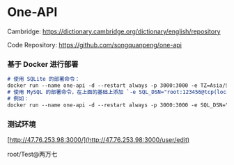 # One-API

Cambridge: <https://dictionary.cambridge.org/dictionary/english/repository>

Code Repository: <https://github.com/songquanpeng/one-api>

### 基于 Docker 进行部署

```Markdown
# 使用 SQLite 的部署命令：
docker run --name one-api -d --restart always -p 3000:3000 -e TZ=Asia/Shanghai -v /opt/jupyter-lab/one-api/data:/data justsong/one-api
# 使用 MySQL 的部署命令，在上面的基础上添加 `-e SQL_DSN="root:123456@tcp(localhost:3306)/oneapi"`，请自行修改数据库连接参数，不清楚如何修改请参见下面环境变量一节。
# 例如：
docker run --name one-api -d --restart always -p 3000:3000 -e SQL_DSN="root:123456@tcp(localhost:3306)/oneapi" -e TZ=Asia/Shanghai -v /home/ubuntu/data/one-api:/data justsong/one-api
```

### 测试环境

[http://47.76.253.98:3000/](http://47.76.253.98:3000/user/edit)

root/Test@两万七

